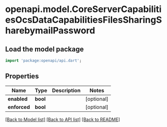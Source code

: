 # openapi.model.CoreServerCapabilitiesOcsDataCapabilitiesFilesSharingSharebymailPassword

## Load the model package
```dart
import 'package:openapi/api.dart';
```

## Properties
Name | Type | Description | Notes
------------ | ------------- | ------------- | -------------
**enabled** | **bool** |  | [optional] 
**enforced** | **bool** |  | [optional] 

[[Back to Model list]](../README.md#documentation-for-models) [[Back to API list]](../README.md#documentation-for-api-endpoints) [[Back to README]](../README.md)


